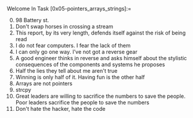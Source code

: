 Welcome In Task [0x05-pointers_arrays_strings]:=

 0. 98 Battery st. 
 1. Don't swap horses in crossing a stream 
 2. This report, by its very length, defends itself against the risk of being read 
 3. I do not fear computers. I fear the lack of them 
 4. I can only go one way. I've not got a reverse gear 
 5. A good engineer thinks in reverse and asks himself about the stylistic consequences of the components and systems he proposes 
 6. Half the lies they tell about me aren't true 
 7. Winning is only half of it. Having fun is the other half
 8. Arrays are not pointers  
 9. strcpy 
 10. Great leaders are willing to sacrifice the numbers to save the people. Poor leaders sacrifice the people to save the numbers 
 11. Don't hate the hacker, hate the code 
